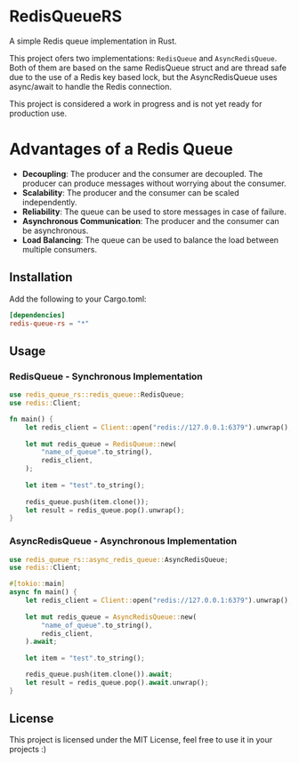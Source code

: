 # RedisQueueRS

A simple Redis queue implementation in Rust.

This project ofers two implementations: `RedisQueue` and `AsyncRedisQueue`. 
Both of them are based on the same RedisQueue struct and are thread safe due to the use of a Redis key based lock, 
but the AsyncRedisQueue uses async/await to handle the Redis connection.

This project is considered a work in progress and is not yet ready for production use.

# Advantages of a Redis Queue

- **Decoupling**: The producer and the consumer are decoupled. 
The producer can produce messages without worrying about the consumer.
- **Scalability**: The producer and the consumer can be scaled independently.
- **Reliability**: The queue can be used to store messages in case of failure.
- **Asynchronous Communication**: The producer and the consumer can be asynchronous.
- **Load Balancing**: The queue can be used to balance the load between multiple consumers.

## Installation

Add the following to your Cargo.toml:

```toml
[dependencies]
redis-queue-rs = "*"
```

## Usage

### RedisQueue - Synchronous Implementation

```rust
use redis_queue_rs::redis_queue::RedisQueue;
use redis::Client;

fn main() {
    let redis_client = Client::open("redis://127.0.0.1:6379").unwrap();
    
    let mut redis_queue = RedisQueue::new(
        "name_of_queue".to_string(),
        redis_client,
    );
    
    let item = "test".to_string();
    
    redis_queue.push(item.clone());
    let result = redis_queue.pop().unwrap();
}
```

### AsyncRedisQueue - Asynchronous Implementation

```rust
use redis_queue_rs::async_redis_queue::AsyncRedisQueue;
use redis::Client;

#[tokio::main]
async fn main() {
    let redis_client = Client::open("redis://127.0.0.1:6379").unwrap();
    
    let mut redis_queue = AsyncRedisQueue::new(
        "name_of_queue".to_string(),
        redis_client,
    ).await;
    
    let item = "test".to_string();

    redis_queue.push(item.clone()).await;
    let result = redis_queue.pop().await.unwrap();
}
```

## License

This project is licensed under the MIT License, feel free to use it in your projects :)